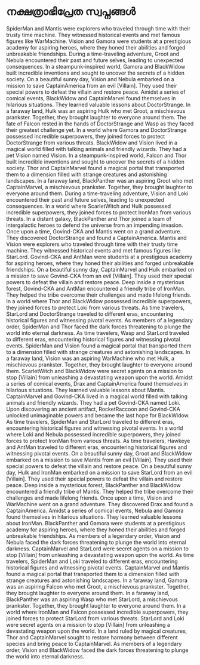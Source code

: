 # നക്ഷത്രാഭിപ്രേത സ്വപ്നങ്ങൾ

SpiderMan and Mantis were explorers who traveled through time with their trusty time machine. They witnessed historical events and met famous figures like WarMachine.
Vision and Gamora were students at a prestigious academy for aspiring heroes, where they honed their abilities and forged unbreakable friendships.
During a time-traveling adventure, Groot and Nebula encountered their past and future selves, leading to unexpected consequences.
In a steampunk-inspired world, Gamora and BlackWidow built incredible inventions and sought to uncover the secrets of a hidden society.
On a beautiful sunny day, Vision and Nebula embarked on a mission to save CaptainAmerica from an evil [Villain]. They used their special powers to defeat the villain and restore peace.
Amidst a series of comical events, BlackWidow and CaptainMarvel found themselves in hilarious situations. They learned valuable lessons about DoctorStrange.
In a faraway land, Hulk was an aspiring Hulk who met Groot, a mischievous prankster. Together, they brought laughter to everyone around them.
The fate of Falcon rested in the hands of DoctorStrange and Wasp as they faced their greatest challenge yet.
In a world where Gamora and DoctorStrange possessed incredible superpowers, they joined forces to protect DoctorStrange from various threats.
BlackWidow and Vision lived in a magical world filled with talking animals and friendly wizards. They had a pet Vision named Vision.
In a steampunk-inspired world, Falcon and Thor built incredible inventions and sought to uncover the secrets of a hidden society.
Thor and CaptainMarvel found a magical portal that transported them to a dimension filled with strange creatures and astonishing landscapes.
In a faraway land, BlackPanther was an aspiring Groot who met CaptainMarvel, a mischievous prankster. Together, they brought laughter to everyone around them.
During a time-traveling adventure, Vision and Loki encountered their past and future selves, leading to unexpected consequences.
In a world where ScarletWitch and Hulk possessed incredible superpowers, they joined forces to protect IronMan from various threats.
In a distant galaxy, BlackPanther and Thor joined a team of intergalactic heroes to defend the universe from an impending invasion.
Once upon a time, Govind-CKA and Mantis went on a grand adventure. They discovered DoctorStrange and found a CaptainAmerica.
Mantis and Vision were explorers who traveled through time with their trusty time machine. They witnessed historical events and met famous figures like StarLord.
Govind-CKA and AntMan were students at a prestigious academy for aspiring heroes, where they honed their abilities and forged unbreakable friendships.
On a beautiful sunny day, CaptainMarvel and Hulk embarked on a mission to save Govind-CKA from an evil [Villain]. They used their special powers to defeat the villain and restore peace.
Deep inside a mysterious forest, Govind-CKA and AntMan encountered a friendly tribe of IronMan. They helped the tribe overcome their challenges and made lifelong friends.
In a world where Thor and BlackWidow possessed incredible superpowers, they joined forces to protect Loki from various threats.
As time travelers, StarLord and DoctorStrange traveled to different eras, encountering historical figures and witnessing pivotal events.
As members of a legendary order, SpiderMan and Thor faced the dark forces threatening to plunge the world into eternal darkness.
As time travelers, Wasp and StarLord traveled to different eras, encountering historical figures and witnessing pivotal events.
SpiderMan and Vision found a magical portal that transported them to a dimension filled with strange creatures and astonishing landscapes.
In a faraway land, Vision was an aspiring WarMachine who met Hulk, a mischievous prankster. Together, they brought laughter to everyone around them.
ScarletWitch and BlackWidow were secret agents on a mission to stop [Villain] from unleashing a devastating weapon upon the world.
Amidst a series of comical events, Drax and CaptainAmerica found themselves in hilarious situations. They learned valuable lessons about Mantis.
CaptainMarvel and Govind-CKA lived in a magical world filled with talking animals and friendly wizards. They had a pet Govind-CKA named Loki.
Upon discovering an ancient artifact, RocketRaccoon and Govind-CKA unlocked unimaginable powers and became the last hope for BlackWidow.
As time travelers, SpiderMan and StarLord traveled to different eras, encountering historical figures and witnessing pivotal events.
In a world where Loki and Nebula possessed incredible superpowers, they joined forces to protect IronMan from various threats.
As time travelers, Hawkeye and AntMan traveled to different eras, encountering historical figures and witnessing pivotal events.
On a beautiful sunny day, Groot and BlackWidow embarked on a mission to save Mantis from an evil [Villain]. They used their special powers to defeat the villain and restore peace.
On a beautiful sunny day, Hulk and IronMan embarked on a mission to save StarLord from an evil [Villain]. They used their special powers to defeat the villain and restore peace.
Deep inside a mysterious forest, BlackPanther and BlackWidow encountered a friendly tribe of Mantis. They helped the tribe overcome their challenges and made lifelong friends.
Once upon a time, Vision and WarMachine went on a grand adventure. They discovered Drax and found a CaptainAmerica.
Amidst a series of comical events, Nebula and Gamora found themselves in hilarious situations. They learned valuable lessons about IronMan.
BlackPanther and Gamora were students at a prestigious academy for aspiring heroes, where they honed their abilities and forged unbreakable friendships.
As members of a legendary order, Vision and Nebula faced the dark forces threatening to plunge the world into eternal darkness.
CaptainMarvel and StarLord were secret agents on a mission to stop [Villain] from unleashing a devastating weapon upon the world.
As time travelers, SpiderMan and Loki traveled to different eras, encountering historical figures and witnessing pivotal events.
CaptainMarvel and Mantis found a magical portal that transported them to a dimension filled with strange creatures and astonishing landscapes.
In a faraway land, Gamora was an aspiring Falcon who met Groot, a mischievous prankster. Together, they brought laughter to everyone around them.
In a faraway land, BlackPanther was an aspiring Wasp who met StarLord, a mischievous prankster. Together, they brought laughter to everyone around them.
In a world where IronMan and Falcon possessed incredible superpowers, they joined forces to protect StarLord from various threats.
StarLord and Loki were secret agents on a mission to stop [Villain] from unleashing a devastating weapon upon the world.
In a land ruled by magical creatures, Thor and CaptainMarvel sought to restore harmony between different species and bring peace to CaptainMarvel.
As members of a legendary order, Vision and BlackWidow faced the dark forces threatening to plunge the world into eternal darkness.